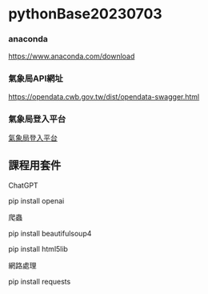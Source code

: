 # pythonBase20230703
### anaconda
https://www.anaconda.com/download
### 氣象局API網址
https://opendata.cwb.gov.tw/dist/opendata-swagger.html
### 氣象局登入平台
[氣象局登入平台](https://opendata.cwb.gov.tw/userLogin)


## 課程用套件

ChatGPT

pip  install openai

爬蟲

pip  install beautifulsoup4

pip  install html5lib

網路處理

pip  install requests


